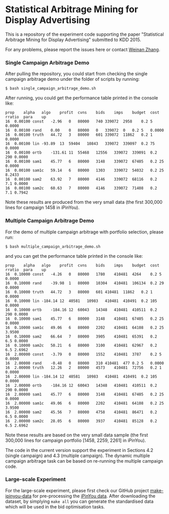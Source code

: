 Statistical Arbitrage Mining for Display Advertising
===========

This is a repository of the experiment code supporting the paper "Statistical Arbitrage Mining for Display Advertising" submitted to KDD 2015.

For any problems, please report the issues here or contact [Weinan Zhang](http://www0.cs.ucl.ac.uk/staff/w.zhang/).

### Single Campaign Arbitrage Demo
After pulling the repository, you could start from checking the single campaign arbitrage demo under the folder of scripts by running:
```
$ bash single_campaign_arbitrage_demo.sh 
```
After running, you could get the performance table printed in the console like:
```
prop	alpha	algo	profit	cvns	bids	imps	budget	cost	rratio	para	up
16	0.00100	const	-2.96	0	80000	740	339072	2958	0.2	5	0.0000
16	0.00100	rand	0.00	0	80000	0	339072	0	0.2	5	0.0000
16	0.00100	truth	44.72	3	80000	601	339072	11862	0.2	1	0.0000
16	0.00100	lin	-93.89	13	59404	10843	339072	339097	0.2	75	0.0000
16	0.00100	ortb	-131.61	11	55468	12556	339072	339091	0.2	290	0.0000
16	0.00100	sam1	45.77	6	80000	3148	339072	67405	0.2	25	0.0000
16	0.00100	sam1c	59.14	6	80000	1303	339072	54032	0.2	25	8.2433
16	0.00100	sam2	63.92	7	80000	4146	339072	68116	0.2	7.1	0.0000
16	0.00100	sam2c	60.63	7	80000	4146	339072	71408	0.2	7.1	0.7942
```
Note these results are produced from the very small data (the first 300,000 lines for campaign 1458 in iPinYou). 

### Multiple Campaign Arbitrage Demo
For the demo of multiple campaign arbitrage with portfolio selection, please run:
```
$ bash multiple_campaign_arbitrage_demo.sh 
```
and you can get the performance table printed in the console like:
```
prop	alpha	algo	profit	cvns	bids	imps	budget	cost	rratio	para	up
16	0.10000	const	-4.26	0	80000	1780	410481	4264	0.2	5	0.0000
16	0.10000	rand	-39.98	1	80000	10304	410481	106134	0.2	29	0.0000
16	0.10000	truth	44.72	3	80000	601	410481	11862	0.2	1	0.0000
16	0.10000	lin	-184.14	12	40581	10983	410481	410491	0.2	105	0.0000
16	0.10000	ortb	-184.16	12	60043	14348	410481	410511	0.2	290	0.0000
16	0.10000	sam1	45.77	6	80000	3148	410481	67405	0.2	25	0.0000
16	0.10000	sam1c	49.06	6	80000	2202	410481	64108	0.2	25	3.9500
16	0.10000	sam2	66.64	7	80000	3905	410481	65391	0.2	6.5	0.0000
16	0.10000	sam2c	50.21	6	80000	3100	410481	62967	0.2	6.5	2.6962
16	2.00000	const	-3.79	0	80000	1552	410481	3787	0.2	5	0.0000
16	2.00000	rand	-0.48	0	80000	310	410481	477	0.2	5	0.0000
16	2.00000	truth	12.26	2	80000	4573	410481	72756	0.2	1	0.0000
16	2.00000	lin	-184.14	12	40581	10983	410481	410491	0.2	105	0.0000
16	2.00000	ortb	-184.16	12	60043	14348	410481	410511	0.2	290	0.0000
16	2.00000	sam1	45.77	6	80000	3148	410481	67405	0.2	25	0.0000
16	2.00000	sam1c	49.06	6	80000	2202	410481	64108	0.2	25	3.9500
16	2.00000	sam2	45.56	7	80000	4758	410481	86471	0.2	6.5	0.0000
16	2.00000	sam2c	28.05	6	80000	3937	410481	85128	0.2	6.5	2.6962
```
Note these results are based on the very small data sample (the first 300,000 lines for campaign portfolio [1458, 2259, 2261] in iPinYou). 

The code in the current version support the experiment in Sections 4.2 (single campaign) and 4.3 (multiple campaign). The dynamic multiple campaign arbitrage task can be based on re-running the multiple campaign code.

### Large-scale Experiment
For the large-scale experiment, please first check our GitHub project [make-ipinyou-data](https://github.com/wnzhang/make-ipinyou-data) for pre-processing the [iPinYou data](http://data.computational-advertising.org). After downloading the dataset, by simplying `make all` you can generate the standardised data which will be used in the bid optimisation tasks.
